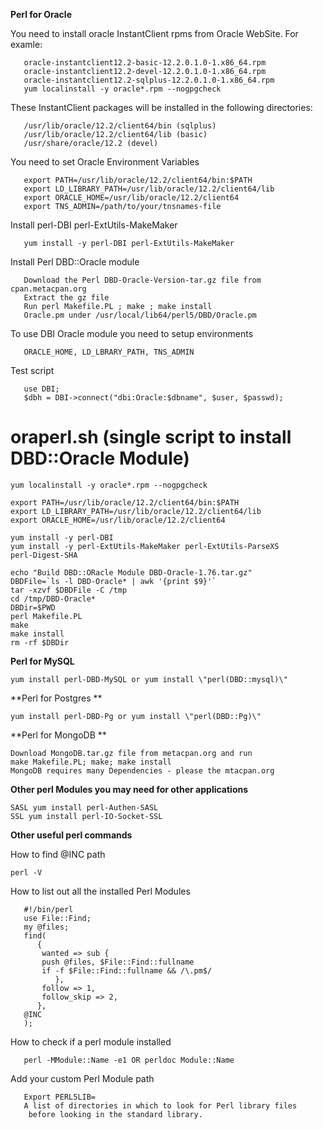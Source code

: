**Perl for Oracle**

You need to install oracle InstantClient rpms from Oracle WebSite. For
examle:
```
   oracle-instantclient12.2-basic-12.2.0.1.0-1.x86_64.rpm
   oracle-instantclient12.2-devel-12.2.0.1.0-1.x86_64.rpm
   oracle-instantclient12.2-sqlplus-12.2.0.1.0-1.x86_64.rpm
   yum localinstall -y oracle*.rpm --nogpgcheck
```
These InstantClient packages will be installed in the following
directories:
```
   /usr/lib/oracle/12.2/client64/bin (sqlplus)
   /usr/lib/oracle/12.2/client64/lib (basic)
   /usr/share/oracle/12.2 (devel)
```
You need to set Oracle Environment Variables
```
   export PATH=/usr/lib/oracle/12.2/client64/bin:$PATH
   export LD_LIBRARY_PATH=/usr/lib/oracle/12.2/client64/lib
   export ORACLE_HOME=/usr/lib/oracle/12.2/client64
   export TNS_ADMIN=/path/to/your/tnsnames-file
```
Install perl-DBI perl-ExtUtils-MakeMaker
```
   yum install -y perl-DBI perl-ExtUtils-MakeMaker
```
Install Perl DBD::Oracle module
```
   Download the Perl DBD-Oracle-Version-tar.gz file from cpan.metacpan.org
   Extract the gz file
   Run perl Makefile.PL ; make ; make install
   Oracle.pm under /usr/local/lib64/perl5/DBD/Oracle.pm
```
To use DBI Oracle module you need to setup environments
```
   ORACLE_HOME, LD_LBRARY_PATH, TNS_ADMIN
```
Test script
```
   use DBI;
   $dbh = DBI->connect("dbi:Oracle:$dbname", $user, $passwd);
```
# oraperl.sh (single script to install DBD::Oracle Module)
```
yum localinstall -y oracle*.rpm --nogpgcheck

export PATH=/usr/lib/oracle/12.2/client64/bin:$PATH
export LD_LIBRARY_PATH=/usr/lib/oracle/12.2/client64/lib
export ORACLE_HOME=/usr/lib/oracle/12.2/client64

yum install -y perl-DBI
yum install -y perl-ExtUtils-MakeMaker perl-ExtUtils-ParseXS
perl-Digest-SHA

echo "Build DBD::ORacle Module DBD-Oracle-1.76.tar.gz"
DBDFile=`ls -l DBD-Oracle* | awk '{print $9}'`
tar -xzvf $DBDFile -C /tmp
cd /tmp/DBD-Oracle*
DBDir=$PWD
perl Makefile.PL
make
make install
rm -rf $DBDir
```
**Perl for MySQL**
```
yum install perl-DBD-MySQL or yum install \"perl(DBD::mysql)\"
```
**Perl for Postgres **
```
yum install perl-DBD-Pg or yum install \"perl(DBD::Pg)\"
```
**Perl for MongoDB **
```
Download MongoDB.tar.gz file from metacpan.org and run
make Makefile.PL; make; make install
MongoDB requires many Dependencies - please the mtacpan.org
```
**Other perl Modules you may need for other applications**
```
SASL yum install perl-Authen-SASL
SSL yum install perl-IO-Socket-SSL
```

**Other useful perl commands**

How to find @INC path
```
perl -V
```
How to list out all the installed Perl Modules
```
   #!/bin/perl
   use File::Find;
   my @files;
   find(
      {
       wanted => sub {
       push @files, $File::Find::fullname
       if -f $File::Find::fullname && /\.pm$/
          },
       follow => 1,
       follow_skip => 2,
      },
   @INC
   );
```
How to check if a perl module installed
```
   perl -MModule::Name -e1 OR perldoc Module::Name
```
Add your custom Perl Module path
```
   Export PERL5LIB=
   A list of directories in which to look for Perl library files
    before looking in the standard library.
```
